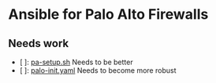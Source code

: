 # Ansible for Palo Alto Firewalls
## Needs work
- [ ]: [pa-setup.sh](pa-setup.sh) Needs to be better
- [ ]: [palo-init.yaml](pa-setup.sh) Needs to become more robust